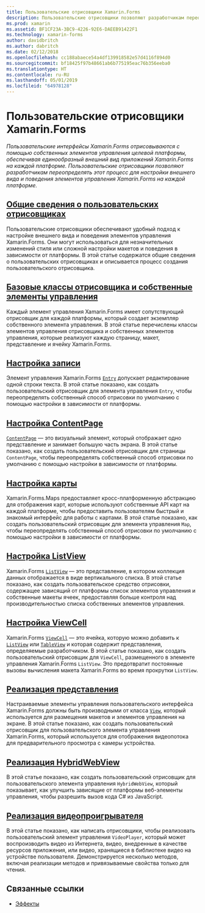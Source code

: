 ```yaml
---
title: Пользовательские отрисовщики Xamarin.Forms
description: Пользовательские отрисовщики позволяют разработчикам переопределить отрисовку собственных элементов управления на каждой платформе, чтобы настроить внешний вид и поведение элементов управления Xamarin.Forms.
ms.prod: xamarin
ms.assetid: BF1CF23A-3BC9-4226-92E6-DAEEB91422F1
ms.technology: xamarin-forms
author: davidbritch
ms.author: dabritch
ms.date: 02/12/2018
ms.openlocfilehash: cc188abaece54a4df139918582e57d4116f894d0
ms.sourcegitcommit: bf18425f97b48661ab6b775195eac76b356eeba0
ms.translationtype: HT
ms.contentlocale: ru-RU
ms.lasthandoff: 05/01/2019
ms.locfileid: "64978128"
---
```

# <a name="xamarinforms-custom-renderers"></a>Пользовательские отрисовщики Xamarin.Forms

_Пользовательские интерфейсы Xamarin.Forms отрисовываются с помощью собственных элементов управления целевой платформы, обеспечивая единообразный внешний вид приложений Xamarin.Forms на каждой платформе. Пользовательские отрисовщики позволяют разработчикам переопределять этот процесс для настройки внешнего вида и поведения элементов управления Xamarin.Forms на каждой платформе._

## <a name="introduction-to-custom-renderersintroductionmd"></a>[Общие сведения о пользовательских отрисовщиках](introduction.md)

Пользовательские отрисовщики обеспечивают удобный подход к настройке внешнего вида и поведения элементов управления Xamarin.Forms. Они могут использоваться для незначительных изменений стиля или сложной настройки макетов и поведения в зависимости от платформы. В этой статье содержатся общие сведения о пользовательских отрисовщиках и описывается процесс создания пользовательского отрисовщика.

## <a name="renderer-base-classes-and-native-controlsrenderersmd"></a>[Базовые классы отрисовщика и собственные элементы управления](renderers.md)

Каждый элемент управления Xamarin.Forms имеет сопутствующий отрисовщик для каждой платформы, который создает экземпляр собственного элемента управления. В этой статье перечислены классы элементов управления отрисовщика и собственных элементов управления, которые реализуют каждую страницу, макет, представление и ячейку Xamarin.Forms.

## <a name="customizing-an-entryentrymd"></a>[Настройка записи](entry.md)

Элемент управления Xamarin.Forms [`Entry`](xref:Xamarin.Forms.Entry) допускает редактирование одной строки текста. В этой статье показано, как создать пользовательский отрисовщик для элемента управления `Entry`, чтобы переопределять собственный способ отрисовки по умолчанию с помощью настройки в зависимости от платформы.

## <a name="customizing-a-contentpagecontentpagemd"></a>[Настройка ContentPage](contentpage.md)

[`ContentPage`](xref:Xamarin.Forms.ContentPage) — это визуальный элемент, который отображает одно представление и занимает большую часть экрана. В этой статье показано, как создать пользовательский отрисовщик для страницы `ContentPage`, чтобы переопределять собственный способ отрисовки по умолчанию с помощью настройки в зависимости от платформы.

## <a name="customizing-a-mapmapindexmd"></a>[Настройка карты](map/index.md)

Xamarin.Forms.Maps предоставляет кросс-платформенную абстракцию для отображения карт, которые используют собственные API карт на каждой платформе, чтобы предоставить пользователям быстрый и знакомый интерфейс для работы с картами. В этой статье показано, как создать пользовательский отрисовщик для элемента управления `Map`, чтобы переопределять собственный способ отрисовки по умолчанию с помощью настройки в зависимости от платформы.

## <a name="customizing-a-listviewlistviewmd"></a>[Настройка ListView](listview.md)

Xamarin.Forms [`ListView`](xref:Xamarin.Forms.ListView) — это представление, в котором коллекция данных отображается в виде вертикального списка. В этой статье показано, как создать пользовательское средство отрисовки, содержащее зависящий от платформы список элементов управления и собственные макеты ячеек, предоставляя больше контроля над производительностью списка собственных элементов управления.

## <a name="customizing-a-viewcellviewcellmd"></a>[Настройка ViewCell](viewcell.md)

Xamarin.Forms [`ViewCell`](xref:Xamarin.Forms.ViewCell) — это ячейка, которую можно добавить к [`ListView`](xref:Xamarin.Forms.ListView) или [`TableView`](xref:Xamarin.Forms.TableView) и которая содержит представления, определяемые разработчиком. В этой статье показано, как создать пользовательский отрисовщик для `ViewCell`, размещенного в элементе управления Xamarin.Forms `ListView`. Это предотвратит постоянные вызовы вычисления макета Xamarin.Forms во время прокрутки `ListView`.

## <a name="implementing-a-viewviewmd"></a>[Реализация представления](view.md)

Настраиваемые элементы управления пользовательского интерфейса Xamarin.Forms должны быть производными от класса [`View`](xref:Xamarin.Forms.View), который используется для размещения макетов и элементов управления на экране. В этой статье показано, как создать пользовательский отрисовщик для пользовательского элемента управления Xamarin.Forms, который используется для отображения видеопотока для предварительного просмотра с камеры устройства.

## <a name="implementing-a-hybridwebviewhybridwebviewmd"></a>[Реализация HybridWebView](hybridwebview.md)

В этой статье показано, как создать пользовательский отрисовщик для пользовательского элемента управления `HybridWebView`, который показывает, как улучшить зависящие от платформы веб-элементы управления, чтобы разрешить вызов кода C# из JavaScript.

## <a name="implementing-a-video-playervideo-playerindexmd"></a>[Реализация видеопроигрывателя](video-player/index.md)

В этой статье показано, как написать отрисовщики, чтобы реализовать пользовательский элемент управления `VideoPlayer`, который может воспроизводить видео из Интернета, видео, внедренные в качестве ресурсов приложения, или видео, хранящиеся в библиотеке видео на устройстве пользователя. Демонстрируется несколько методов, включая реализации методов и привязываемые свойства только для чтения.

## <a name="related-links"></a>Связанные ссылки

- [Эффекты](~/xamarin-forms/app-fundamentals/effects/index.md)
